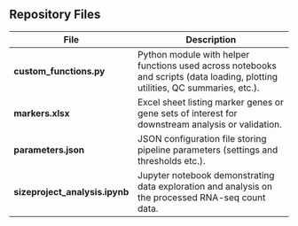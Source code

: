 ## Repository Files

| File | Description |
|------|-------------|
| **custom_functions.py** | Python module with helper functions used across notebooks and scripts (data loading, plotting utilities, QC summaries, etc.). |
| **markers.xlsx** | Excel sheet listing marker genes or gene sets of interest for downstream analysis or validation. |
| **parameters.json** | JSON configuration file storing pipeline parameters (settings and thresholds etc.). |
| **sizeproject_analysis.ipynb** | Jupyter notebook demonstrating data exploration and analysis on the processed RNA-seq count data. |

